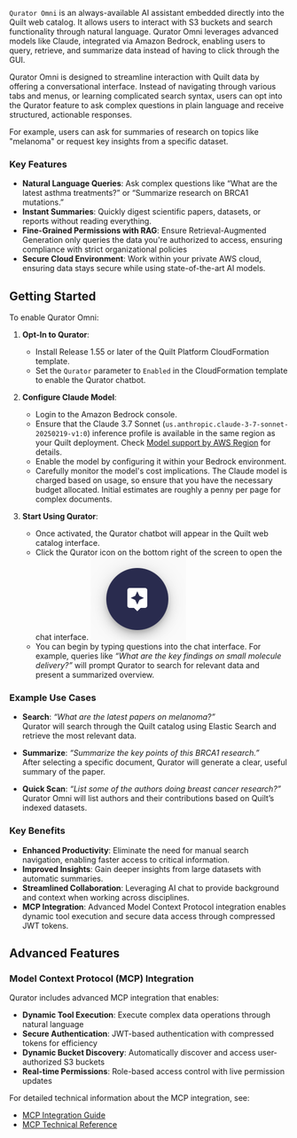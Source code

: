 <!-- markdownlint-disable-next-line first-line-h1 -->
`Qurator Omni` is an always-available AI assistant embedded directly into the
Quilt web catalog. It allows users to interact with S3 buckets and search
functionality through natural language. Qurator Omni leverages advanced models
like Claude, integrated via Amazon Bedrock, enabling users to query, retrieve,
and summarize data instead of having to click through the GUI.

Qurator Omni is designed to streamline interaction with Quilt data by offering a
conversational interface. Instead of navigating through various tabs and menus,
or learning complicated search syntax, users can opt into the Qurator feature to
ask complex questions in plain language and receive structured, actionable
responses.

For example, users can ask for summaries of research on topics like "melanoma"
or request key insights from a specific dataset.

### Key Features

- **Natural Language Queries**: Ask complex questions like “What are the latest
  asthma treatments?” or “Summarize research on BRCA1 mutations.”
- **Instant Summaries**: Quickly digest scientific papers, datasets, or reports
  without reading everything.
- **Fine-Grained Permissions with RAG**: Ensure Retrieval-Augmented Generation
  only queries the data you're authorized to access, ensuring compliance with
  strict organizational policies
- **Secure Cloud Environment**: Work within your private AWS cloud, ensuring
  data stays secure while using state-of-the-art AI models.

## Getting Started

To enable Qurator Omni:

1. **Opt-In to Qurator**:  
   - Install Release 1.55 or later of the Quilt Platform CloudFormation template.
   - Set the `Qurator` parameter to `Enabled` in the CloudFormation template to
     enable the Qurator chatbot.

2. **Configure Claude Model**:  
   - Login to the Amazon Bedrock console.
   - Ensure that the Claude 3.7 Sonnet
     (`us.anthropic.claude-3-7-sonnet-20250219-v1:0`) inference profile is
     available in the same region as your Quilt deployment. Check [Model support
     by AWS
     Region](https://docs.aws.amazon.com/bedrock/latest/userguide/models-regions.html)
     for details.
   - Enable the model by configuring it within your Bedrock environment.
   - Carefully monitor the model's cost implications. The Claude model is
     charged based on usage, so ensure that you have the necessary budget
     allocated. Initial estimates are roughly a penny per page for complex documents.

3. **Start Using Qurator**:  
   - Once activated, the Qurator chatbot will appear in the Quilt web catalog
     interface.
   - Click the Qurator icon on the
     bottom right of the screen to open the chat interface. ![qurator icon](../imgs/qurator-icon.png)
   - You can begin by typing questions into the chat interface. For example,
     queries like _“What are the key findings on small molecule delivery?”_ will
     prompt Qurator to search for relevant data and present a summarized
     overview.

### Example Use Cases

- **Search**: _“What are the latest papers on melanoma?”_  
  Qurator will search through the Quilt catalog using Elastic Search and
  retrieve the most relevant data.
  
- **Summarize**: _“Summarize the key points of this BRCA1 research.”_  
  After selecting a specific document, Qurator will generate a clear, useful
  summary of the paper.

- **Quick Scan**: _“List some of the authors doing breast cancer research?”_  
  Qurator Omni will list authors and their contributions based on Quilt’s
  indexed datasets.

### Key Benefits

- **Enhanced Productivity**: Eliminate the need for manual search navigation,
  enabling faster access to critical information.
- **Improved Insights**: Gain deeper insights from large datasets with automatic
  summaries.
- **Streamlined Collaboration**: Leveraging AI chat to provide background and
  context when working across disciplines.
- **MCP Integration**: Advanced Model Context Protocol integration enables
  dynamic tool execution and secure data access through compressed JWT tokens.

## Advanced Features

### Model Context Protocol (MCP) Integration

Qurator includes advanced MCP integration that enables:

- **Dynamic Tool Execution**: Execute complex data operations through natural language
- **Secure Authentication**: JWT-based authentication with compressed tokens for efficiency
- **Dynamic Bucket Discovery**: Automatically discover and access user-authorized S3 buckets
- **Real-time Permissions**: Role-based access control with live permission updates

For detailed technical information about the MCP integration, see:
- [MCP Integration Guide](../advanced-features/mcp-integration.md)
- [MCP Technical Reference](../advanced-features/mcp-technical-reference.md)
